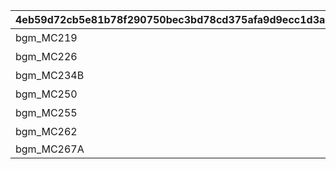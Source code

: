 |4eb59d72cb5e81b78f290750bec3bd78cd375afa9d9ecc1d3a38582e5e6d2492|435fee3194b2c41501ae4371a39bb2fb1d4414262bdb5859e41f15aeaea02c0e|b12120a32e24d8d4c6249c20144c3cb864908006c8ffb4d099eb8c4878360db1|d1614939cf29551e732cd003822ff3c35885ae9ab7667b12f6688a461601b7f2|43c1f725937d86bbcf640082215ceede283c049769a070232845916d5f5ed8d7|9ba9812d6b7a427fd861b7494abd5d991847f94e10cce9b1fc6bfa954488e2a6|7106fdbf3464a3e82be0fb1fd39afbc31242f5e258a0d1cff9fb4ed3185af49b|f37f9e232322a139a5aced3e96258d6ab35edc10d40345ba9ac23b53f301b914|dd5e3595e4183c70d1ac64898271bf4c75ed9269a7e9abe1bc353312ce227a73|bf495b89b9efdca6733048a3b904d17b126d2c0a258d4caa67e6b9164fb63bae|09514632afe092f97315bdecddf93276bbe03710aac6a28a860cf26d57fd3bc5|7ffd10149c23121db245e72b2d7163646e2b1886b9208ccfa7afb11c9ee83139|
| --- | --- | --- | --- | --- | --- | --- | --- | --- | --- | --- | --- |
|bgm_MC219|62001|0|10201|10|0|0|ダイブ・アストルム　\n七つの願いと創世の残響|136701|2|bgm_MC219|0|
|bgm_MC226|62001|0|10202|10|0|0|アンダンテ・ウィズ・ユー　\n祈りの双唱が響く時|136801|2|bgm_MC226|0|
|bgm_MC234B|62001|0|10203|10|0|0|超鋼乙女ギガンティックローチェ　\n～大出撃！ランドソル爆発４.１秒前～|134601|2|bgm_MC234B|0|
|bgm_MC250|62001|0|10204|10|0|0|結集！　アルケス＆トワイライト　\n闇医者と二人の錬金術師|132301|2|bgm_MC250|0|
|bgm_MC255|62001|0|10205|10|0|0|ド令嬢カノンの華麗なるおリベンジ ～ツンデレおピンクを添えて～|137301|2|bgm_MC255_02|0|
|bgm_MC262|62001|0|10206|10|0|0|サマードリーム・リフレイン　\n水平線の彼方の旅路|135001|2|bgm_MC262|0|
|bgm_MC267A|62001|0|10207|10|0|0|Summer Anemos, \nSummer Qualia|135301|2|bgm_MC267A|0|